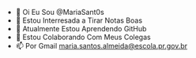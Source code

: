 - 👋 Oi Eu Sou @MariaSant0s
- 👀 Estou Interresada a Tirar Notas Boas
- 🌱 Atualmente Estou Aprendendo GitHub
- 💞️ Estou Colaborando Com Meus Colegas
- 📫 Por Gmail maria.santos.almeida@escola.pr.gov.br 

<!---
MariaSant0s/MariaSant0s is a ✨ special ✨ repository because its `README.md` (this file) appears on your GitHub profile.
You can click the Preview link to take a look at your changes.
--->
